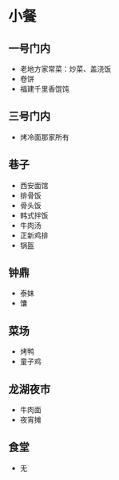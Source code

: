 # 小餐
## 一号门内
- 老地方家常菜：炒菜、盖浇饭
- 卷饼
- 福建千里香馄饨
## 三号门内
- 烤冷面那家所有
## 巷子
- 西安面馆
- 排骨饭
- 骨头饭
- 韩式拌饭
- 牛肉汤
- 正新鸡排
- 锅盔
## 钟鼎
- 泰妹
- 馕
## 菜场
- 烤鸭
- 童子鸡
## 龙湖夜市
- 牛肉面
- 夜宵摊
## 食堂
- 无
